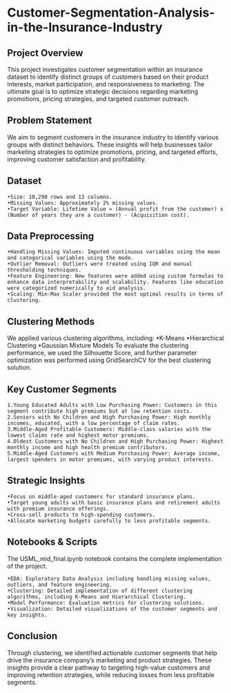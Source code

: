 # Customer-Segmentation-Analysis-in-the-Insurance-Industry

## Project Overview

This project investigates customer segmentation within an insurance dataset to identify distinct groups of customers based on their product interests, market participation, and responsiveness to marketing. The ultimate goal is to optimize strategic decisions regarding marketing promotions, pricing strategies, and targeted customer outreach.

## Problem Statement

We aim to segment customers in the insurance industry to identify various groups with distinct behaviors. These insights will help businesses tailor marketing strategies to optimize promotions, pricing, and targeted efforts, improving customer satisfaction and profitability.

## Dataset

	•Size: 10,290 rows and 13 columns.
	•Missing Values: Approximately 2% missing values.
	•Target Variable: Lifetime Value = (Annual profit from the customer) x (Number of years they are a customer) - (Acquisition cost).

## Data Preprocessing

	•Handling Missing Values: Imputed continuous variables using the mean and categorical variables using the mode.
	•Outlier Removal: Outliers were treated using IQR and manual thresholding techniques.
	•Feature Engineering: New features were added using custom formulas to enhance data interpretability and scalability. Features like education were categorized numerically to aid analysis.
	•Scaling: Min-Max Scaler provided the most optimal results in terms of clustering.

## Clustering Methods

We applied various clustering algorithms, including:
	•K-Means
	•Hierarchical Clustering
	•Gaussian Mixture Models
To evaluate the clustering performance, we used the Silhouette Score, and further parameter optimization was performed using GridSearchCV for the best clustering solution.

## Key Customer Segments

	1.Young Educated Adults with Low Purchasing Power: Customers in this segment contribute high premiums but at low retention costs.
	2.Seniors with No Children and High Purchasing Power: High monthly incomes, educated, with a low percentage of claim rates.
	3.Middle-Aged Profitable Customers: Middle-class salaries with the lowest claims rate and highest motor premiums.
	4.Oldest Customers with No Children and High Purchasing Power: Highest monthly income and high health premium contributors.
	5.Middle-Aged Customers with Medium Purchasing Power: Average income, largest spenders in motor premiums, with varying product interests.

## Strategic Insights

	•Focus on middle-aged customers for standard insurance plans.
	•Target young adults with basic insurance plans and retirement adults with premium insurance offerings.
	•Cross-sell products to high-spending customers.
	•Allocate marketing budgets carefully to less profitable segments.

## Notebooks & Scripts

The USML_mid_final.ipynb notebook contains the complete implementation of the project.

	•EDA: Exploratory Data Analysis including handling missing values, outliers, and feature engineering.
	•Clustering: Detailed implementation of different clustering algorithms, including K-Means and Hierarchical Clustering.
	•Model Performance: Evaluation metrics for clustering solutions.
	•Visualization: Detailed visualizations of the customer segments and key insights.

## Conclusion

Through clustering, we identified actionable customer segments that help drive the insurance company’s marketing and product strategies. These insights provide a clear pathway to targeting high-value customers and improving retention strategies, while reducing losses from less profitable segments.
